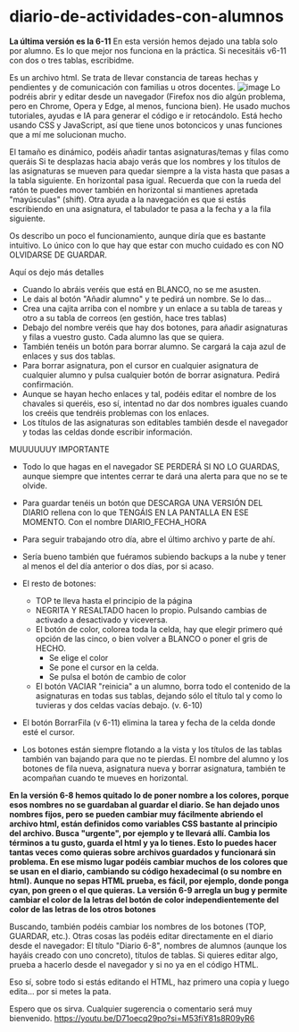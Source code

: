 # diario-de-actividades-con-alumnos

**La última versión es la 6-11**
En esta versión hemos dejado una tabla solo por alumno. Es lo que mejor nos funciona en la práctica. Si necesitáis v6-11 con dos o tres tablas, escribidme.

Es un archivo html. Se trata de llevar constancia de tareas hechas y pendientes y de comunicación con familias u otros docentes.
![image](https://github.com/user-attachments/assets/870778ec-6834-4243-a691-0bd06488595e)
Lo podréis abrir y editar desde un navegador (Firefox nos dio algún problema, pero en Chrome, Opera y Edge, al menos, funciona bien).
He usado muchos tutoriales, ayudas e IA para generar el código e ir retocándolo.
Está hecho usando CSS y JavaScript, así que tiene unos botoncicos y unas funciones que a mí me solucionan mucho.

El tamaño es dinámico, podéis añadir tantas asignaturas/temas y filas como queráis
Si te desplazas hacia abajo verás que los nombres y los títulos de las asignaturas se mueven para quedar siempre a la vista hasta que pasas a la tabla siguiente.
En horizontal pasa igual. Recuerda que con la rueda del ratón te puedes mover también en horizontal si mantienes apretada "mayúsculas" (shift).
Otra ayuda a la navegación es que si estás escribiendo en una asignatura, el tabulador te pasa a la fecha y a la fila siguiente.

Os describo un poco el funcionamiento, aunque diría que es bastante intuitivo. Lo único con lo que hay que estar con mucho cuidado es con NO OLVIDARSE DE GUARDAR.

Aquí os dejo más detalles

- Cuando lo abráis veréis que está en BLANCO, no se me asusten.
- Le dais al botón "Añadir alumno" y te pedirá un nombre. Se lo das...
- Crea una cajita arriba con el nombre y un enlace a su tabla de tareas y otro a su tabla de correos (en gestión, hace tres tablas)
- Debajo del nombre veréis que hay dos botones, para añadir asignaturas y filas a vuestro gusto. Cada alumno las que se quiera.
- También tenéis un botón para borrar alumno. Se cargará la caja azul de enlaces y sus dos tablas.
- Para borrar asignatura, pon el cursor en cualquier asignatura de cualquier alumno y pulsa cualquier botón de borrar asignatura. Pedirá confirmación.
- Aunque se hayan hecho enlaces y tal, podéis editar el nombre de los chavales si queréis, eso sí, intentad no dar dos nombres iguales cuando los creéis que tendréis problemas con los enlaces.
- Los títulos de las asignaturas son editables también desde el navegador y todas las celdas donde escribir información.

MUUUUUUY IMPORTANTE
- Todo lo que hagas en el navegador SE PERDERÁ SI NO LO GUARDAS, aunque siempre que intentes cerrar te dará una alerta para que no se te olvide.
- Para guardar tenéis un botón que DESCARGA UNA VERSIÓN DEL DIARIO rellena con lo que TENGÁIS EN LA PANTALLA EN ESE MOMENTO. Con el nombre DIARIO_FECHA_HORA
- Para seguir trabajando otro día, abre el último archivo y parte de ahí.
- Sería bueno también que fuéramos subiendo backups a la nube y tener al menos el del día anterior o dos días, por si acaso.

- El resto de botones:
  - TOP te lleva hasta el principio de la página
  - NEGRITA Y RESALTADO hacen lo propio. Pulsando cambias de activado a desactivado y viceversa.
  - El botón de color, colorea toda la celda, hay que elegir primero qué opción de las cinco, o bien volver a BLANCO o poner el gris de HECHO.
      - Se elige el color
      - Se pone el cursor en la celda.
      - Se pulsa el botón de cambio de color
  - El botón VACIAR "reinicia" a un alumno, borra todo el contenido de la asignaturas en todas sus tablas, dejando sólo el título tal y como lo tuvieras y dos celdas vacías debajo. (v. 6-10)
 - El botón BorrarFila (v 6-11) elimina la tarea y fecha de la celda donde esté el cursor.
- Los botones están siempre flotando a la vista y los títulos de las tablas también van bajando para que no te pierdas. El nombre del alumno y los botones de fila nueva, asignatura nueva y borrar asignatura, también te acompañan cuando te mueves en horizontal.

**En la versión 6-8 hemos quitado lo de poner nombre a los colores, porque esos nombres no se guardaban al guardar el diario. Se han dejado unos nombres fijos, pero se pueden cambiar muy fácilmente abriendo el archivo html, están definidos como variables CSS bastante al principio del archivo. Busca "urgente", por ejemplo y te llevará allí. Cambia los términos a tu gusto, guarda el html y ya lo tienes. Esto lo puedes hacer tantas veces como quieras sobre archivos guardados y funcionará sin problema. En ese mismo lugar podéis cambiar muchos de los colores que se usan en el diario, cambiando su código hexadecimal (o su nombre en html). Aunque no sepas HTML prueba, es fácil, por ejemplo, donde ponga cyan, pon green o el que quieras.**
**La versión 6-9 arregla un bug y permite cambiar el color de la letras del botón de color independientemente del color de las letras de los otros botones**

Buscando, también podéis cambiar los nombres de los botones (TOP, GUARDAR, etc.). Otras cosas las podéis editar directamente en el diario desde el navegador: El título "Diario 6-8", nombres de alumnos (aunque los hayáis creado con uno concreto), títulos de tablas. Si quieres editar algo, prueba a hacerlo desde el navegador y si no ya en el código HTML.

Eso sí, sobre todo si estás editando el HTML, haz primero una copia y luego edita... por si metes la pata.

Espero que os sirva. Cualquier sugerencia o comentario será muy bienvenido.
https://youtu.be/D71oecq29po?si=M53fiY81s8R09yR6
